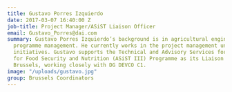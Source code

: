 ```yaml
---
title: Gustavo Porres Izquierdo
date: 2017-03-07 16:40:00 Z
job-title: Project Manager/ASiST Liaison Officer
email: Gustavo_Porres@dai.com
summary: Gustavo Porres Izquierdo’s background is in agricultural engineering and
  programme management. He currently works in the project management unit for EU-funded
  initiatives. Gustavo supports the Technical and Advisory Services for Social Transfers
  for Food Security and Nutrition (ASiST III) Programme as its Liaison Officer in
  Brussels, working closely with DG DEVCO C1.
image: "/uploads/gustavo.jpg"
group: Brussels Coordinators
---
```


